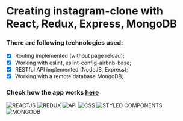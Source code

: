 # Creating instagram-clone with React, Redux, Express, MongoDB

### There are following technologies used:
- [x] Routing implemented (without page reload);
- [x] Working with eslint, eslint-config-airbnb-base;
- [x] RESTful API implemented (NodeJS, Express);
- [x] Working with a remote database MongoDB;

### Check how the app works [here](https://tender-mcclintock-e48f94.netlify.app/)

![REACTJS](https://img.shields.io/badge/-REACTJS-090909?style=for-the-badge&logo=React)
![REDUX](https://img.shields.io/badge/-REDUX-090909?style=for-the-badge&logo=Redux)
![API](https://img.shields.io/badge/-REST&#032;API-090909?style=for-the-badge)
![CSS](https://img.shields.io/badge/-CSS-090909?style=for-the-badge&logo=css3)
![STYLED COMPONENTS](https://img.shields.io/badge/-STYLED&#032;COMPONENTS-090909?style=for-the-badge&logo=styled-components)
![MONGODB](https://img.shields.io/badge/-MONGODB-090909?style=for-the-badge&logo=MongoDB)

